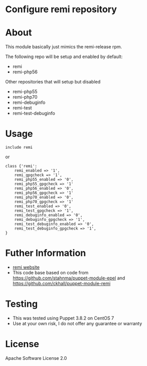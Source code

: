 # Configure remi repository

# About
This module basically just mimics the remi-release rpm.

The following repo will be setup and enabled by default:

  * remi
  * remi-php56

Other repositories that will setup but disabled

  * remi-php55
  * remi-php70
  * remi-debuginfo
  * remi-test
  * remi-test-debuginfo

# Usage

    include remi

or
    
    class {'remi':
        remi_enabled => '1',
        remi_gpgcheck => '1',
        remi_php55_enabled => '0',
        remi_php55_gpgcheck => '1'
        remi_php56_enabled => '0',
        remi_php56_gpgcheck => '1'
        remi_php70_enabled => '0',
        remi_php70_gpgcheck => '1'
        remi_test_enabled => '0',
        remi_test_gpgcheck => '1',
        remi_debuginfo_enabled => '0',
        remi_debuginfo_gpgcheck => '1',
        remi_test_debuginfo_enabled => '0',
        remi_test_debuginfo_gpgcheck => '1',
    }

# Futher Information

* [remi website](http://rpms.famillecollet.com/)
* This code base based on code from https://github.com/stahnma/puppet-module-epel and https://github.com/ckhall/puppet-module-remi

# Testing

* This was tested using Puppet 3.8.2 on CentOS 7
* Use at your own risk, I do not offer any guarantee or warranty

# License
Apache Software License 2.0
